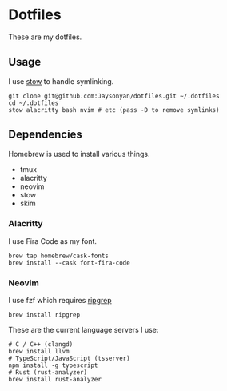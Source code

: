 # Dotfiles
These are my dotfiles.

## Usage
I use [stow](https://www.gnu.org/software/stow/) to handle symlinking.
```shell
git clone git@github.com:Jaysonyan/dotfiles.git ~/.dotfiles
cd ~/.dotfiles
stow alacritty bash nvim # etc (pass -D to remove symlinks)
```

## Dependencies
Homebrew is used to install various things.
- tmux
- alacritty
- neovim
- stow
- skim

### Alacritty
I use Fira Code as my font.
```shell
brew tap homebrew/cask-fonts
brew install --cask font-fira-code
```

### Neovim
I use fzf which requires [ripgrep](https://github.com/BurntSushi/ripgrep)
```shell
brew install ripgrep
```

These are the current language servers I use:
```shell
# C / C++ (clangd)
brew install llvm
# TypeScript/JavaScript (tsserver)
npm install -g typescript
# Rust (rust-analyzer)
brew install rust-analyzer
```
